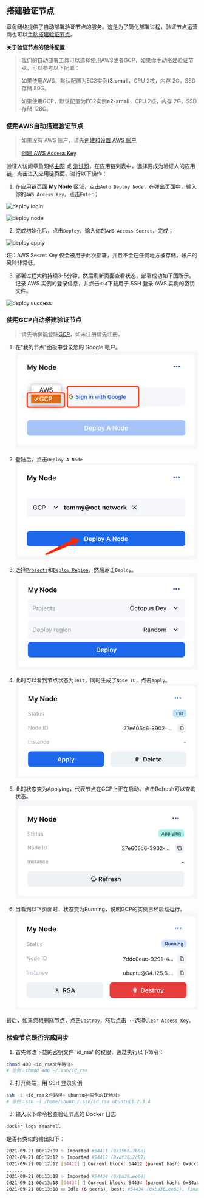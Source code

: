 ## 搭建验证节点

章鱼网络提供了自动部署验证节点的服务。这是为了简化部署过程，验证节点运营商也可以[手动搭建验证节点](./validator-deploy-manually.md)。

**关于验证节点的硬件配置**

> 我们的自动部署工具可以选择使用AWS或者GCP，如果你手动搭建验证节点，可以参考以下配置：
>
> 如果使用AWS，默认配置为EC2实例**t3.small**，CPU 2核，内存 2G，SSD存储 80G。
>
> 如果使用GCP，默认配置为EC2实例**e2-small**，CPU 2核，内存 2G，SSD存储 128G。

### 使用AWS自动搭建验证节点

> 如果没有 AWS 账户，请先[创建和设置 AWS 账户](https://aws.amazon.com/cn/getting-started/guides/setup-environment/?nc1=h_ls)
>
> [创建 AWS Access Key](https://docs.aws.amazon.com/zh_cn/IAM/latest/UserGuide/id_credentials_access-keys.html)


验证人访问章鱼网络[主网](https://mainnet.oct.network) 或 [测试网](https://testnet.oct.network)，在应用链列表中，选择要成为验证人的应用链，点击进入应用链页面，进行以下操作：

1. 在应用链页面 **My Node** 区域，点击`Auto Deploy Node`，在弹出页面中，输入你的`AWS Access Key`，点击`Enter`；

![deploy login](../../images/maintain/validator_deploy_login.jpg)

![deploy node](../../images/maintain/validator_deploy_node.jpg)

2. 完成初始化后，点击`Deploy`，输入你的`AWS Access Secret`，完成；

![deploy apply](../../images/maintain/validator_deploy_apply.jpg)

**注**：AWS Secret Key 仅会被用于此次部署，并且不会在任何地方被存储，帐户的风险非常低。

3. 部署过程大约持续3-5分钟，然后刷新页面查看状态，部署成功如下图所示。记录 AWS 实例的登录信息，并点击`RSA`下载用于 SSH 登录 AWS 实例的密钥文件。

![deploy success](../../images/maintain/validator_deploy_success.jpg)

### 使用GCP自动搭建验证节点

> 请先确保能登陆[GCP](https://console.cloud.google.com/)，如未注册请先注册。

1. 在“我的节点”面板中登录您的 Google 帐户。
![gcp-step1](../../images/maintain/gcp-step1.png)

2. 登陆后，点击`Deploy A Node`
![gcp-step2](../../images/maintain/gcp-step2.png)

3. 选择[`Projects`](https://cloud.google.com/storage/docs/projects)和[`Deploy Region`](https://cloud.google.com/docs/geography-and-regions)，然后点击`Deploy`。
![gcp-step3](../../images/maintain/gcp-step3.png)

4. 此时可以看到节点状态为`Init`，同时生成了`Node ID`，点击`Apply`。
![gcp-step4](../../images/maintain/gcp-step4.png)

5. 此时状态变为Applying，代表节点在GCP上正在启动。点击Refresh可以查询状态。
![gcp-step5](../../images/maintain/gcp-step5.png)

6. 当看到以下页面时，状态变为Running，说明GCP的实例已经启动运行。
![gcp-step6](../../images/maintain/gcp-step6.png)

最后，如果您想删除节点，点击`Destroy`，然后点击`···`选择`Clear Access Key`。


### 检查节点是否完成同步

1. 首先修改下载的密钥文件 'id_rsa' 的权限，通过执行以下命令：

```bash
chmod 400 <id_rsa文件路径>
# 示例：chmod 400 ~/.ssh/id_rsa
```

2. 打开终端，用 SSH 登录实例

```bash
ssh -i <id_rsa文件路径> ubuntu@<实例的IP地址>
# 示例：ssh -i /home/ubuntu/.ssh/id_rsa ubuntu@1.2.3.4
```

3. 输入以下命令检查验证节点的 Docker 日志

```bash
docker logs seashell
```

是否有类似的输出如下：

```bash
2021-09-21 00:12:09 ✨ Imported #54411 (0x3566…3b0e)
2021-09-21 00:12:12 ✨ Imported #54412 (0xdf36…2c87)
2021-09-21 00:12:12 [54412] 🐙 Current block: 54412 (parent hash: 0x9cc7f31a20793f50cf885835de0e3977a1e080431ebc002469aa176046ba094a)
......
2021-09-21 00:13:18 ✨ Imported #54434 (0xba36…ee68)
2021-09-21 00:13:18 [54434] 🐙 Current block: 54434 (parent hash: 0x84aa3d1b6455859f9503d6ecc70b50b183141fe08f5b0695357e00fe1d24d915)
2021-09-21 00:13:18 💤 Idle (6 peers), best: #54434 (0xba36…ee68), finalized #54431 (0xd194…b319), ⬇ 22.0kiB/s ⬆ 21.9kiB/s
```
